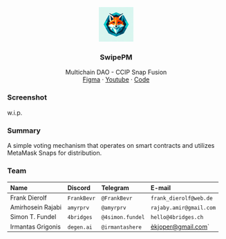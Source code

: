 <div align="center">
<img src="./Logo.webp" alt="logo" width="80" height="80" />
</div>

<h3 align="center">SwipePM</h3>
  <p align="center">
    Multichain DAO - CCIP Snap Fusion
    <br />
    <a href="" name="Figma">Figma</a>
    ·
    <a href="">Youtube</a>
    ·
    <a href="https://github.com/4bridges/vote-snap">Code</a>
  </p>
</div>

### Screenshot

w.i.p.

### Summary

A simple voting mechanism that operates on smart contracts and utilizes MetaMask
Snaps for distribution.

### Team

| Name          | Discord     | Telegram     | E-mail                 |
| :------------ | :---------- | :----------- | :--------------------- |
| Frank Dierolf | `FrankBevr` | `@FrankBevr` | `frank_dierolf@web.de` |
| Amirhosein Rajabi | `amyrprv` | `@amyrprv` | `rajaby.amir@gmail.com` |
| Simon T. Fundel | `4bridges` | `@4simon.fundel` | `hello@4bridges.ch` |
| Irmantas Grigonis | `degen.ai` |  `@irmantashere` | èkjoper@gmail.com` | 